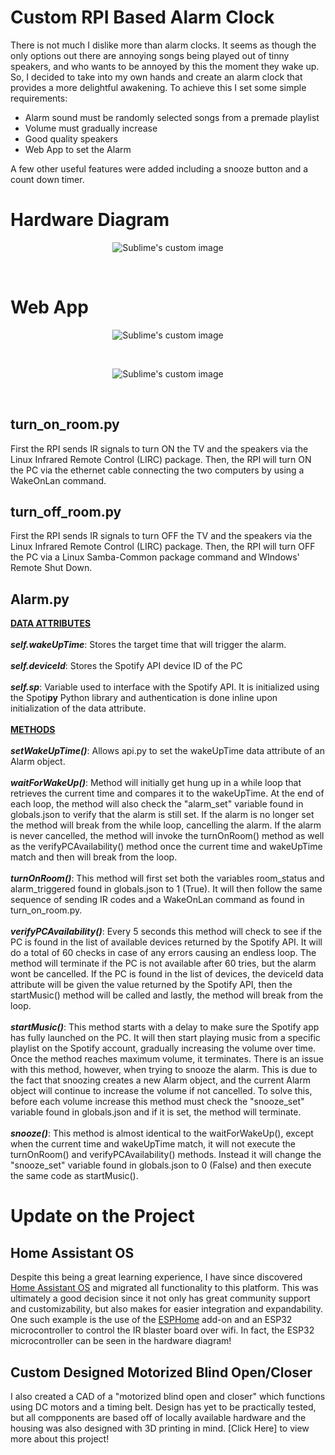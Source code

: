 # Custom RPI Based Alarm Clock
There is not much I dislike more than alarm clocks. It seems as though the only options out there are annoying songs being played out of tinny speakers, and who wants to be annoyed by this the moment they wake up. So, I decided to take into my own hands and create an alarm clock that provides a more delightful awakening. To achieve this I set some simple requirements: <br />
- Alarm sound must be randomly selected songs from a premade playlist
- Volume must gradually increase
- Good quality speakers
- Web App to set the Alarm


A few other useful features were added including a snooze button and a count down timer.
# Hardware Diagram
<p align="center">
  <img src="https://github.com/NoahMit/AlarmClock/blob/master/hardware%20diagram.png?raw=true" alt="Sublime's custom image"/>
</p>
<br />

# Web App
<p align="center">
  <img src="https://github.com/NoahMit/AlarmClock/blob/master/frontend%20demo.gif?raw=true" alt="Sublime's custom image"/>
</p>
<br />
<p align="center">
  <img src="https://github.com/NoahMit/AlarmClock/blob/master/functionality%20diagram.png?raw=true" alt="Sublime's custom image"/>
</p>
<br />

## turn_on_room.py
First the RPI sends IR signals to turn ON the TV and the speakers via the Linux Infrared Remote Control (LIRC) package. Then, the RPI will turn ON the PC via the ethernet cable connecting the two computers by using a WakeOnLan command.

## turn_off_room.py
First the RPI sends IR signals to turn OFF the TV and the speakers via the Linux Infrared Remote Control (LIRC) package. Then, the RPI will turn OFF the PC via a Linux Samba-Common package command and WIndows' Remote Shut Down.

## Alarm.py
<ins>**DATA ATTRIBUTES**</ins>
<br />
<br />
***self.wakeUpTime***: Stores the target time that will trigger the alarm.
<br />
<br />
***self.deviceId***: Stores the Spotify API device ID of the PC  
<br />
***self.sp***: Variable used to interface with the Spotify API. It is initialized using the Spoti**py** Python library and authentication is done inline upon initialization of the data attribute.
<br />
<br />
<ins>**METHODS**</ins>
<br />
<br />
***setWakeUpTime()***: Allows api.py to set the wakeUpTime data attribute of an Alarm object.
<br />
<br />
***waitForWakeUp()***: Method will initially get hung up in a while loop that retrieves the current time and compares it to the wakeUpTime. At the end of each loop, the method will also check the "alarm_set" variable found in globals.json to verify that the alarm is still set. If the alarm is no longer set the method will break from the while loop, cancelling the alarm. If the alarm is never cancelled, the method will invoke the turnOnRoom() method as well as the verifyPCAvailability() method once the current time and wakeUpTime match and then will break from the loop.
<br />
<br />
***turnOnRoom()***: This method will first set both the variables room_status and alarm_triggered found in globals.json to 1 (True). It will then follow the same sequence of sending IR codes and a WakeOnLan command as found in turn_on_room.py. 
<br />
<br />
***verifyPCAvailability()***: Every 5 seconds this method will check to see if the PC is found in the list of available devices returned by the Spotify API. It will do a total of 60 checks in case of any errors causing an endless loop. The method will terminate if the PC is not available after 60 tries, but the alarm wont be cancelled. If the PC is found in the list of devices, the deviceId data attribute will be given the value returned by the Spotify API, then the startMusic() method will be called and lastly, the method will break from the loop. 
<br />
<br />
***startMusic()***: This method starts with a delay to make sure the Spotify app has fully launched on the PC. It will then start playing music from a specific playlist on the Spotify account, gradually increasing the volume over time. Once the method reaches maximum volume, it terminates. There is an issue with this method, however, when trying to snooze the alarm. This is due to the fact that snoozing creates a new Alarm object, and the current Alarm object will continue to increase the volume if not cancelled. To solve this, before each volume increase this method must check the "snooze_set" variable found in globals.json and if it is set, the method will terminate.
<br />
<br />
***snooze()***: This method is almost identical to the waitForWakeUp(), except when the current time and wakeUpTime match, it will not execute the turnOnRoom() and verifyPCAvailability() methods. Instead it will change the "snooze_set" variable found in globals.json to 0 (False) and then execute the same code as startMusic().

# Update on the Project
## Home Assistant OS
Despite this being a great learning experience, I have since discovered [Home Assistant OS](https://www.home-assistant.io/) and migrated all functionality to this platform. This was ultimately a good decision since it not only has great community support and customizability, but also makes for easier integration and expandability. One such example is the use of the [ESPHome](https://esphome.io/index.html) add-on and an ESP32 microcontroller to control the IR blaster board over wifi. In fact, the ESP32 microcontroller can be seen in the hardware diagram!
## Custom Designed Motorized Blind Open/Closer
I also created a CAD of a "motorized blind open and closer" which functions using DC motors and a timing belt. Design has yet to be practically tested, but all compponents are based off of locally available hardware and the housing was also designed with 3D printing in mind. [Click Here] to view more about this project!
